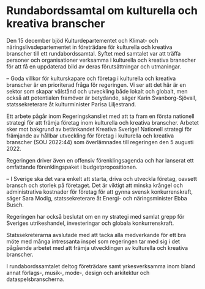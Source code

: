 # Rundabordssamtal om kulturella och kreativa branscher

Den 15 december bjöd Kulturdepartementet och Klimat- och näringslivsdepartementet in företrädare för kulturella och kreativa branscher till ett rundabordssamtal. Syftet
med samtalet var att träffa personer och organisationer verksamma i kulturella och kreativa branscher för att få en uppdaterad bild av deras förutsättningar och utmaningar.

– Goda villkor för kulturskapare och företag i kulturella och kreativa branscher är en prioriterad fråga för regeringen. Vi ser att det här är en sektor som skapar välstånd och utveckling både lokalt och globalt, men också att potentialen framöver är betydande, säger Karin Svanborg-Sjövall, statssekreterare åt kulturminister Parisa Liljestrand.

Ett arbete pågår inom Regeringskansliet med att ta fram en första nationell strategi för att främja företag inom kulturella och kreativa branscher. Arbetet sker mot bakgrund av betänkandet Kreativa Sverige! Nationell strategi för främjande av hållbar utveckling för företag i kulturella och kreativa branscher (SOU 2022:44) som överlämnades till regeringen den 5 augusti 2022.

Regeringen driver även en offensiv förenklingsagenda och har lanserat ett omfattande förenklingspaket i budgetpropositionen.

– I Sverige ska det vara enkelt att starta, driva och utveckla företag, oavsett bransch och storlek på företaget. Det är viktigt att minska krångel och administrativa kostnader för företag för att gynna svensk konkurrenskraft, säger Sara Modig, statssekreterare åt Energi- och näringsminister Ebba Busch.

Regeringen har också beslutat om en ny strategi med samlat grepp för Sveriges utrikeshandel, investeringar och globala konkurrenskraft.

Statssekreterarna avslutade med att tacka alla medverkande för ett bra möte med många intressanta inspel som regeringen tar med sig i det pågående arbetet med att främja utvecklingen av kulturella och kreativa branscher.

I rundabordssamtalet deltog företrädare samt yrkesverksamma inom bland annat förlags-, musik-, mode-, design och arkitektur och dataspelsbranscherna.

